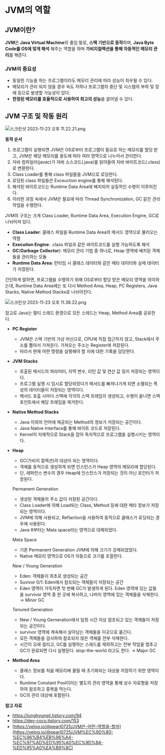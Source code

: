 # JVM의 역할

## JVM이란?

**JVM**은 **Java Virtual Machine**의 줄임 말로, **스택 기반으로 동작**하며, **Java Byte Code를 OS에 맞게 해석** 해주는 역할을 하며 **가비지컬렉션을 통해 자동적인 메모리 관리**를 해준다.

### JVM의 중요성

- 동일한 기능을 하는 프로그램이라도 메모리 관리에 따라 성능이 좌우될 수 있다.
- 메모리가 관리 되지 않을 경우 속도 저하나 프로그램의 중단 및 시스템의 부하 및 장애 등으로 발생할 가능성이 있다.
- **한정된 메모리를 효율적으로 사용하여 최고의 성능**을 끌어낼 수 있다.

## JVM 구조 및 작동 원리

![스크린샷 2023-11-23 오후 11.22.21.png](https://github.com/Heo-y-y/development-blog/assets/112863029/47825837-12f4-44a5-a6c0-b7dca1103c91)

**동작 순서**

1. 프로그램이 실행되면 JVM은 OS로부터 프로그램이 필요로 하는 메모리를 할당 받고, JVM은 해당 메모리를 용도에 따라 여러 영역으로 나누어서 관리한다.
2. 자바 컴파일러(javac)가 자바 소스코드(.java)를 읽어들여 자바 바이트코드(.class)로 변환한다.
3. Class Loader를 통해 class 파일들을 JVM으로 로딩한다.
4. 로딩된 class 파일들은 Exceuction engine를 통해 해석된다.
5. 해석된 바이트코드는 Runtime Data Area에 배치되어 실질적인 수행이 이루어진다.
6. 이러한 과정 속에서 JVM은 필요에 따라 Thread Synchronization, GC 같은 관리 작업을 수행한다.

JVM의 구조는 크게 Class Loader, Runtime Data Area, Execution Engine, GC로 나뉘어져 있다.

- **Class Loader**: 클래스 파일을 Runtime Data Area의 메서드 영역으로 불러오는 역할
- **Execution Engine**: .class 파일과 같은 바이트코드를 실행 가능하도록 해석
- **GC**(**Garbage Collector**): 메모리 관리 기법 중 하나로, Heap 영역에 배치된 객체들을 관리하는 모듈
- **Runtime Data Area**: 런타임 시 클래스 데이터와 같은 메타 데이터와 실제 데이터가 저장된다.

간단하게 말하면, 프로그램을 수행하기 위해 OS로부터 할당 받은 메모리 영역을 의미하는데, Runtime Data Area에는 또 다시 Method Area, Heap, PC Registers, Java Stacks, Native Method Stacks로 나뉘어진다.

![스크린샷 2023-11-23 오후 11.38.22.png](https://github.com/Heo-y-y/development-blog/assets/112863029/41e35057-d9c5-4a9c-896f-ca3b477d33c3)

참고로 Java는 멀티 스레드 환경으로 모든 스레드는 Heap, Method Area를 공유한다.

- **PC Register**
    - JVM은 스택 기반의 가상 머신으로, CPU에 직접 접근하지 않고, Stack에서 주소를 뽑아서 가져온다. 가져오는 주소는 Register에 저장된다.
    - 따라서 현재 어떤 명령을 실행해야 할 지에 대한 기록을 담당한다.
- **JVM Stacks**
    - 호출된 메서드의 파라미터, 지역 변수, 리턴 값 및 연산 값 등이 저장되는 영역이다.
    - 프로그램 실행 시 임시로 할당되었다가 메서드를 빠져나가게 되면 소멸되는 특성의 데이터들이 저장되는 영역이다.
    - 메서드 호출 시마다 스택에 각각의 스택 프레임이 생성되고, 수행이 끝나면 스택 포인트에서 해당 프레임을 제거한다.
- **Native Method Stacks**
    - Java 이외의 언어에 제공되는 Method의 정보가 저장되는 공간이다.
    - Java Native Interface를 통해 바이트 코드로 저장된다.
    - Kernel이 자체적으로 Stack을 잡아 독자적으로 프로그램을 실행시키는 영역이다.
- **Heap**
    - GC(가비지 컬렉션)의 대상이 되는 영역이다.
    - 객체를 동적으로 생성하게 되면 인스턴스가 Heap 영역의 메모리에 할당된다.
    - 단, 레퍼런스 변수의 경우 Heap에 인스턴스가 저장되는 것이 아닌 포인터가 저장된다.
    
    Permanent Generation
    
    - 생성된 객체들의 주소 값이 저장된 공간이다.
    - Class Loader에 의해 Load되는 Class, Method 등에 대한 메타 정보가 저장되는 영역이다.
    - JVM에 의해 사용되고, Reflaction을 사용하여 동적으로 클래스가 로딩되는 경우에 사용된다.
    - Java 8부터는 Mata space라는 영역으로 대체되었다.
    
    Meta Space
    
    - 기존 Permanent Generation JVM에 의해 크기가 강제되었었다.
    - Native 메모리 영역으로 OS가 자동으로 크기를 조절한다.
    
    New / Young Generation
    
    - Eden: 객체들이 최초로 생성되는 공간
    - Suvivor 0/1: Eden에서 참조되는 객체들이 저장되는 공간
    - Eden 영역이 가득차면 첫 번째 GC가 발생하게 된다. Eden 영역에 있는 값들을 survivor 영역 중 한 곳에 복사하고, 나머지 영역에 있는 객체들을 삭체한다. → Minor GC
    
    Tenured Generation
    
    - New / Young Gerneration에서 일정 시간 이상 참조되고 있는 객체들이 저장되는 공간이다.
    - survivor 영역에 계속해서 살아남는 객체들을 이곳으로 옮긴다.
    - 모든 객체들을 검사하여 참조되지 않은 객체를 전부 삭제한다.
    - 시간이 오래 걸리고, GC를 실행하는 스레드를 제외하고는 전부 작업을 멈추고 GC가 완료되면 다시 실행된다. stop-the-world 라고도 한다. → Major GC
- **Method Area**
    - 클래스 정보를 처음 메모리에 올릴 때 초기화되는 대상을 저장하기 위한 영역이다.
    - Runtime Constant Pool이라는 별도의 관리 영역을 통해 상수 자료형을 저장하여 참조하고 중복을 막는다.
    - GC의 관리 대상에 포함된다.

**참고 자료**

- <https://junghyungil.tistory.com/94>
- <https://dev-coco.tistory.com/153>
- [https://velog.io/@pearl0725/JVM은-어떤-역할을-할까](https://velog.io/@pearl0725/JVM%EC%9D%80-%EC%96%B4%EB%96%A4-%EC%97%AD%ED%95%A0%EC%9D%84-%ED%95%A0%EA%B9%8C)
